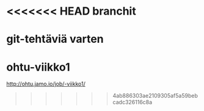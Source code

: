 <<<<<<< HEAD
branchit
========

git-tehtäviä varten
=======
ohtu-viikko1
============
http://ohtu.jamo.io/job/-viikko1/
>>>>>>> 4ab886303ae2109305af5a59bebcadc326116c8a
